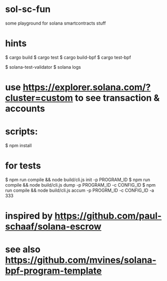 # sol-sc-fun


some playground for solana smartcontracts stuff



# hints 

$ cargo build
$ cargo test
$ cargo build-bpf
$ cargo test-bpf

$ solana-test-validator
$ solana logs

# use https://explorer.solana.com/?cluster=custom to see transaction & accounts

# scripts: 

$ npm install

# for tests

$ npm run compile && node build/cli.js init  -p PROGRAM_ID
$ npm run compile && node build/cli.js dump  -p PROGRAM_ID -c CONFIG_ID
$ npm run compile && node build/cli.js accum  -p PROGRM_ID -c CONFIG_ID -a 333


# inspired by https://github.com/paul-schaaf/solana-escrow
# see also https://github.com/mvines/solana-bpf-program-template

